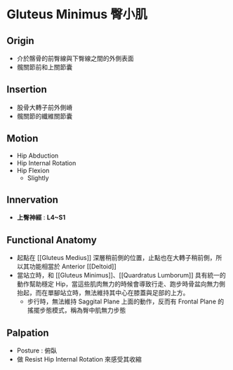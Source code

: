 # Gluteus Minimus 臀小肌
## Origin
* 介於髂骨的前臀線與下臀線之間的外側表面
* 髖關節前和上關節囊  

## Insertion
* 股骨大轉子前外側嵴
* 髖關節的纖維關節囊  

## Motion
* Hip Abduction
* Hip Internal Rotation
* Hip Flexion
	* Slightly

## Innervation
* **上臀神經** : **L4~S1**  

## Functional Anatomy
* 起點在 [[Gluteus Medius]] 深層稍前側的位置，止點也在大轉子稍前側，所以其功能相當於 Anterior [[Deltoid]]
* 當站立時，和 [[Gluteus Minimus]]、[[Quardratus Lumborum]] 具有統一的動作幫助穩定 Hip，當這些肌肉無力的時候會導致行走、跑步時骨盆向無力側抬起，而在單腳站立時，無法維持其中心在膝蓋與足部的上方。
	* 步行時，無法維持 Saggital Plane 上面的動作，反而有 Frontal Plane 的搖擺步態模式，稱為臀中肌無力步態  

## Palpation
* Posture : 俯臥
* 做 Resist Hip Internal Rotation 來感受其收縮